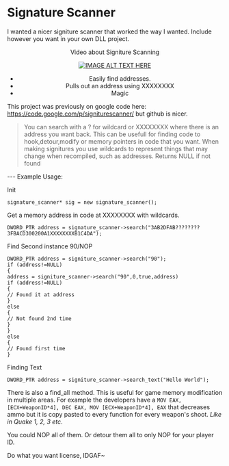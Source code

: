 # Signature Scanner

I wanted a nicer signiture scanner that worked the way I wanted. Include however you want in your own DLL project.

<center>Video about Signiture Scanning

[![IMAGE ALT TEXT HERE](http://img.youtube.com/vi/WmHDQzfELxk/0.jpg)](http://www.youtube.com/watch?v=WmHDQzfELxk)

  - Easily find addresses.
  - Pulls out an address using XXXXXXXX
  - Magic
  
</center>

This project was previously on google code here: https://code.google.com/p/signiturescanner/ but github is nicer.

> You can search with a ? for wildcard or XXXXXXXX where there is an address you want back. This can be usefull for finding code to hook,detour,modify or memory pointers in code that you want.
> When making signitures you use wildcards to represent things that may change when recompiled, such as addresses.
> Returns NULL if not found

--- Example Usage:

Init
````
signature_scanner* sig = new signature_scanner();
````

Get a memory address in code at XXXXXXXX with wildcards.
````
DWORD_PTR address = signature_scanner->search("3AB2DFAB????????3FBACD300200A1XXXXXXXXB1C4DA");
````

Find Second instance 90/NOP
````
DWORD_PTR address = signiture_scanner->search("90");
if (address!=NULL)
{
address = signiture_scanner->search("90",0,true,address)
if (address!=NULL)
{
// Found it at address
}
else
{
// Not found 2nd time
}
}
else
{
// Found first time
}
````

Finding Text
````
DWORD_PTR address = signiture_scanner->search_text("Hello World");
````


There is also a find_all method.
This is useful for game memory modification in multiple areas.
For example the developers have a ``MOV EAX, [ECX+WeaponID*4], DEC EAX, MOV [ECX+WeaponID*4], EAX`` that decreases ammo but it is copy pasted to every function for every weapon's shoot. *Like in Quake 1, 2, 3 etc*.

You could NOP all of them. Or detour them all to only NOP for your player ID.

Do what you want license, IDGAF~